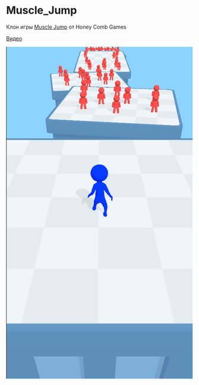 # Muscle_Jump
Клон игры [Muscle Jump](https://play.google.com/store/apps/details?id=com.honeycombgames.musclesmash) от Honey Comb Games

[Видео](https://www.youtube.com/watch?v=_PTG9Bwk6-4)

![Image alt](https://github.com/Sup-00/Muscle_Jump/blob/main/MuscleJump.png)
